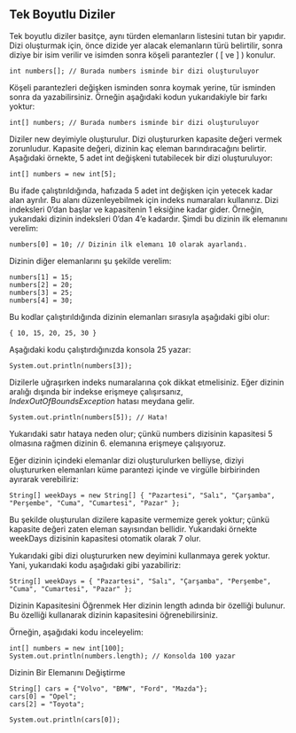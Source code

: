 Tek Boyutlu Diziler
-
Tek boyutlu diziler basitçe, aynı türden elemanların listesini tutan bir yapıdır. Dizi oluşturmak için, önce dizide yer alacak elemanların türü belirtilir, sonra diziye bir isim verilir ve isimden sonra köşeli parantezler ( [ ve ] ) konulur.

    int numbers[]; // Burada numbers isminde bir dizi oluşturuluyor
Köşeli parantezleri değişken isminden sonra koymak yerine, tür isminden sonra da yazabilirsiniz. Örneğin aşağıdaki kodun yukarıdakiyle bir farkı yoktur:

    int[] numbers; // Burada numbers isminde bir dizi oluşturuluyor
Diziler new deyimiyle oluşturulur. Dizi oluştururken kapasite değeri vermek zorunludur. Kapasite değeri, dizinin kaç eleman barındıracağını belirtir. Aşağıdaki örnekte, 5 adet int değişkeni tutabilecek bir dizi oluşturuluyor:

    int[] numbers = new int[5];
Bu ifade çalıştırıldığında, hafızada 5 adet int değişken için yetecek kadar alan ayrılır. Bu alanı düzenleyebilmek için indeks numaraları kullanırız. Dizi indeksleri 0’dan başlar ve kapasitenin 1 eksiğine kadar gider. Örneğin, yukarıdaki dizinin indeksleri 0’dan 4’e kadardır. Şimdi bu dizinin ilk elemanını verelim:

    numbers[0] = 10; // Dizinin ilk elemanı 10 olarak ayarlandı.
Dizinin diğer elemanlarını şu şekilde verelim:

    numbers[1] = 15;
    numbers[2] = 20;
    numbers[3] = 25;
    numbers[4] = 30;
Bu kodlar çalıştırıldığında dizinin elemanları sırasıyla aşağıdaki gibi olur:

    { 10, 15, 20, 25, 30 }

Aşağıdaki kodu çalıştırdığınızda konsola 25 yazar:

    System.out.println(numbers[3]);
Dizilerle uğraşırken indeks numaralarına çok dikkat etmelisiniz. Eğer dizinin aralığı dışında bir indekse erişmeye çalışırsanız, *IndexOutOfBoundsException* hatası meydana gelir.

    System.out.println(numbers[5]); // Hata!
Yukarıdaki satır hataya neden olur; çünkü numbers dizisinin kapasitesi 5 olmasına rağmen dizinin 6. elemanına erişmeye çalışıyoruz.

Eğer dizinin içindeki elemanlar dizi oluşturulurken belliyse, diziyi oluştururken elemanları küme parantezi içinde ve virgülle birbirinden ayırarak verebiliriz:

    String[] weekDays = new String[] { "Pazartesi", "Salı", "Çarşamba", "Perşembe", "Cuma", "Cumartesi", "Pazar" };
Bu şekilde oluşturulan dizilere kapasite vermemize gerek yoktur; çünkü kapasite değeri zaten eleman sayısından bellidir. Yukarıdaki örnekte weekDays dizisinin kapasitesi otomatik olarak 7 olur.

Yukarıdaki gibi dizi oluştururken new deyimini kullanmaya gerek yoktur. Yani, yukarıdaki kodu aşağıdaki gibi yazabiliriz:

    String[] weekDays = { "Pazartesi", "Salı", "Çarşamba", "Perşembe", "Cuma", "Cumartesi", "Pazar" };
Dizinin Kapasitesini Öğrenmek
Her dizinin length adında bir özelliği bulunur. Bu özelliği kullanarak dizinin kapasitesini öğrenebilirsiniz.

Örneğin, aşağıdaki kodu inceleyelim:

    int[] numbers = new int[100];
    System.out.println(numbers.length); // Konsolda 100 yazar
Dizinin Bir Elemanını Değiştirme

    String[] cars = {"Volvo", "BMW", "Ford", "Mazda"};
    cars[0] = "Opel";
    cars[2] = "Toyota";

    System.out.println(cars[0]);
